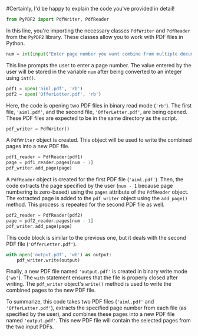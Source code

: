 
#Certainly, I'd be happy to explain the code you've provided in detail!

```python
from PyPDF2 import PdfWriter, PdfReader
```
In this line, you're importing the necessary classes `PdfWriter` and `PdfReader` from the `PyPDF2` library. These classes allow you to work with PDF files in Python.

```python
num = int(input("Enter page number you want combine from multiple documents "))
```
This line prompts the user to enter a page number. The value entered by the user will be stored in the variable `num` after being converted to an integer using `int()`.

```python
pdf1 = open('aiml.pdf', 'rb')
pdf2 = open('OfferLetter.pdf', 'rb')
```
Here, the code is opening two PDF files in binary read mode (`'rb'`). The first file, `'aiml.pdf'`, and the second file, `'OfferLetter.pdf'`, are being opened. These PDF files are expected to be in the same directory as the script.

```python
pdf_writer = PdfWriter()
```
A `PdfWriter` object is created. This object will be used to write the combined pages into a new PDF file.

```python
pdf1_reader = PdfReader(pdf1)
page = pdf1_reader.pages[num - 1]
pdf_writer.add_page(page)
```
A `PdfReader` object is created for the first PDF file (`'aiml.pdf'`). Then, the code extracts the page specified by the user (`num - 1` because page numbering is zero-based) using the `pages` attribute of the `PdfReader` object. The extracted page is added to the `pdf_writer` object using the `add_page()` method. This process is repeated for the second PDF file as well.

```python
pdf2_reader = PdfReader(pdf2)
page = pdf2_reader.pages[num - 1]
pdf_writer.add_page(page)
```
This code block is similar to the previous one, but it deals with the second PDF file (`'OfferLetter.pdf'`).

```python
with open('output.pdf', 'wb') as output:
    pdf_writer.write(output)
```
Finally, a new PDF file named `'output.pdf'` is created in binary write mode (`'wb'`). The `with` statement ensures that the file is properly closed after writing. The `pdf_writer` object's `write()` method is used to write the combined pages to the new PDF file.

To summarize, this code takes two PDF files (`'aiml.pdf'` and `'OfferLetter.pdf'`), extracts the specified page number from each file (as specified by the user), and combines these pages into a new PDF file named `'output.pdf'`. This new PDF file will contain the selected pages from the two input PDFs.
